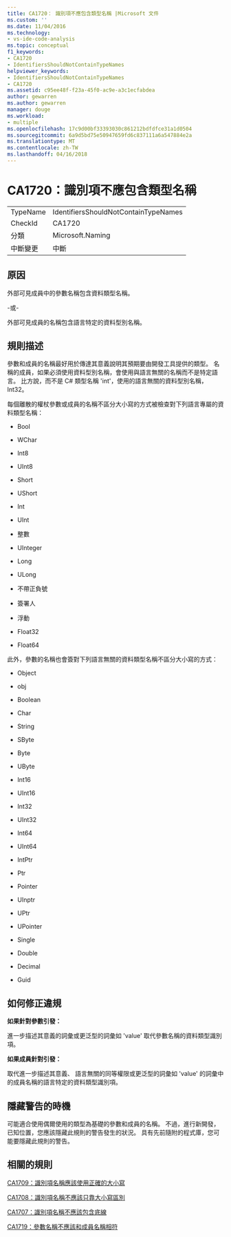 ```yaml
---
title: CA1720： 識別項不應包含類型名稱 |Microsoft 文件
ms.custom: ''
ms.date: 11/04/2016
ms.technology:
- vs-ide-code-analysis
ms.topic: conceptual
f1_keywords:
- CA1720
- IdentifiersShouldNotContainTypeNames
helpviewer_keywords:
- IdentifiersShouldNotContainTypeNames
- CA1720
ms.assetid: c95ee48f-f23a-45f0-ac9e-a3c1ecfabdea
author: gewarren
ms.author: gewarren
manager: douge
ms.workload:
- multiple
ms.openlocfilehash: 17c9d00bf33393030c861212bdfdfce31a1d0504
ms.sourcegitcommit: 6a9d5bd75e50947659fd6c837111a6a547884e2a
ms.translationtype: MT
ms.contentlocale: zh-TW
ms.lasthandoff: 04/16/2018
---
```

# <a name="ca1720-identifiers-should-not-contain-type-names"></a>CA1720：識別項不應包含類型名稱
|||  
|-|-|  
|TypeName|IdentifiersShouldNotContainTypeNames|  
|CheckId|CA1720|  
|分類|Microsoft.Naming|  
|中斷變更|中斷|  
  
## <a name="cause"></a>原因  
 外部可見成員中的參數名稱包含資料類型名稱。  
  
 -或-  
  
 外部可見成員的名稱包含語言特定的資料型別名稱。  
  
## <a name="rule-description"></a>規則描述  
 參數和成員的名稱最好用於傳達其意義說明其預期要由開發工具提供的類型。 名稱的成員，如果必須使用資料型別名稱，會使用與語言無關的名稱而不是特定語言。 比方說，而不是 C# 類型名稱 'int'，使用的語言無關的資料型別名稱，Int32。  
  
 每個離散的權杖參數或成員的名稱不區分大小寫的方式被檢查對下列語言專屬的資料類型名稱：  
  
-   Bool  
  
-   WChar  
  
-   Int8  
  
-   UInt8  
  
-   Short  
  
-   UShort  
  
-   Int  
  
-   UInt  
  
-   整數  
  
-   UInteger  
  
-   Long  
  
-   ULong  
  
-   不帶正負號  
  
-   簽署人  
  
-   浮動  
  
-   Float32  
  
-   Float64  
  
 此外，參數的名稱也會簽對下列語言無關的資料類型名稱不區分大小寫的方式：  
  
-   Object  
  
-   obj  
  
-   Boolean  
  
-   Char  
  
-   String  
  
-   SByte  
  
-   Byte  
  
-   UByte  
  
-   Int16  
  
-   UInt16  
  
-   Int32  
  
-   UInt32  
  
-   Int64  
  
-   UInt64  
  
-   IntPtr  
  
-   Ptr  
  
-   Pointer  
  
-   UInptr  
  
-   UPtr  
  
-   UPointer  
  
-   Single  
  
-   Double  
  
-   Decimal  
  
-   Guid  
  
## <a name="how-to-fix-violations"></a>如何修正違規  
 **如果針對參數引發：**  
  
 進一步描述其意義的詞彙或更泛型的詞彙如 'value' 取代參數名稱的資料類型識別項。  
  
 **如果成員針對引發：**  
  
 取代進一步描述其意義、 語言無關的同等權限或更泛型的詞彙如 'value' 的詞彙中的成員名稱的語言特定的資料類型識別項。  
  
## <a name="when-to-suppress-warnings"></a>隱藏警告的時機  
 可能適合使用偶爾使用的類型為基礎的參數和成員的名稱。 不過，進行新開發，已知位置，您應該隱藏此規則的警告發生的狀況。 具有先前隨附的程式庫，您可能要隱藏此規則的警告。  
  
## <a name="related-rules"></a>相關的規則  
 [CA1709：識別項名稱應該使用正確的大小寫](../code-quality/ca1709-identifiers-should-be-cased-correctly.md)  
  
 [CA1708：識別項名稱不應該只靠大小寫區別](../code-quality/ca1708-identifiers-should-differ-by-more-than-case.md)  
  
 [CA1707：識別項名稱不應該包含底線](../code-quality/ca1707-identifiers-should-not-contain-underscores.md)  
  
 [CA1719：參數名稱不應該和成員名稱相符](../code-quality/ca1719-parameter-names-should-not-match-member-names.md)